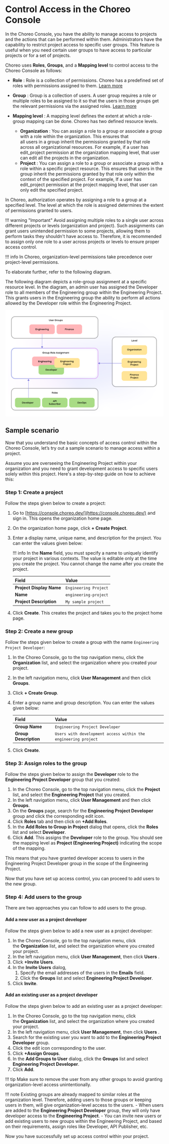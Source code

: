 # Control Access in the Choreo Console

In the Choreo Console, you have the ability to manage access to projects and the actions that can be performed within them. Administrators have the capability to restrict project access to specific user groups. This feature is useful when you need certain user groups to have access to particular projects or for a set of projects.

Choreo uses **Roles**, **Groups**, and a **Mapping level** to control access to the Choreo Console as follows:

- **Role** : Role is a collection of permissions. Choreo has a predefined set of roles with permissions assigned to them. [Learn more](../../choreo-concepts/organization.md#roles)
- **Group** : Group is a collection of users. A user group requires a role or multiple roles to be assigned to it so that the users in those groups get the relevant permissions via the assigned roles. [Learn more](../../choreo-concepts/organization.md#groups)

- **Mapping level** : A mapping level defines the extent at which a role-group mapping can be done. Choreo has two defined resource levels.
  - **Organization** : You can assign a role to a group or associate a group with a role within the organization. This ensures that  
     all users in a group inherit the permissions granted by that role across all organizational resources.
    For example, if a user has edit_project permission at the organization mapping level, that user can edit all the projects in the organization.
  - **Project** : You can assign a role to a group or associate a group with a role within a specific project resource. This ensures
    that users in the group inherit the permissions granted by that role only within the context of the specified project.
    For example, If a user has edit_project permission at the project mapping level, that user can only edit the specified project.

In Choreo, authorization operates by assigning a role to a group at a specified level. The level at which the role is assigned determines the extent of permissions granted to users.

!!! warning "Important"
    Avoid assigning multiple roles to a single user across different projects or levels (organization and project). Such assignments can grant users unintended permission to some projects, allowing them to perform tasks they shouldn't have access to. Therefore, it is recommended to assign only one role to a user across projects or levels to ensure proper access control.

!!! info
    In Choreo, organization-level permissions take precedence over project-level permissions.

To elaborate further, refer to the following diagram.

The following diagram depicts a role-group assignment at a specific resource level. In the diagram, an admin user has assigned the Developer role to all members of the Engineering group within the Engineering Project. This grants users in the Engineering group the ability to perform all actions allowed by the Developer role within the Engineering Project.

![Console access control](../../assets/img/administer/access-control-to-console.png)

## Sample scenario

Now that you understand the basic concepts of access control within the Choreo Console, let’s try out a sample scenario to manage access within a project.

Assume you are overseeing the Engineering Project within your organization and you need to grant development access to specific users solely within this project. Here's a step-by-step guide on how to achieve this:

### Step 1: Create a project

Follow the steps given below to create a project:

1. Go to [https://console.choreo.dev/](https://console.choreo.dev/) and sign in. This opens the organization home page.
2. On the organization home page, click **+ Create Project**.
3. Enter a display name, unique name, and description for the project. You can enter the values given below:

   !!! info
   In the **Name** field, you must specify a name to uniquely identify your project in various contexts. The value is editable only at the time you create the project. You cannot change the name after you create the project.

   | **Field**                | **Value**             |
   | ------------------------ | --------------------- |
   | **Project Display Name** | `Engineering Project` |
   | **Name**                 | `engineering-project` |
   | **Project Description**  | `My sample project`   |

4. Click **Create**. This creates the project and takes you to the project home page.

### Step 2: Create a new group

Follow the steps given below to create a group with the name `Engineering Project Developer`:

1. In the Choreo Console, go to the top navigation menu, click the **Organization** list, and select the organization where you created your project.

2. In the left navigation menu, click **User Management** and then click **Groups**.
3. Click **+ Create Group**.
4. Enter a group name and group description. You can enter the values given below:

   | **Field**             | **Value**                                                      |
   | --------------------- | -------------------------------------------------------------- |
   | **Group Name**        | `Engineering Project Developer`                                |
   | **Group Description** | `Users with development access within the engineering project` |

5. Click **Create**.

### Step 3: Assign roles to the group

Follow the steps given below to assign the **Developer** role to the **Engineering Project Developer** group that you created:

1. In the Choreo Console, go to the top navigation menu, click the **Project** list, and select the **Engineering Project** that you created.
2. In the left navigation menu, click **User Management** and then click **Groups**.
3. On the **Groups** page, search for the **Engineering Project Developer** group and click the corresponding edit icon.
4. Click **Roles** tab and then click on **+Add Roles**.
5. In the **Add Roles to Group in Project** dialog that opens, click the **Roles** list and select **Developer**.
6. Click **Add**. This assigns the **Developer** role to the group. You should see the mapping level as **Project (Engineering Project)** indicating the scope of the mapping.

This means that you have granted developer access to users in the Engineering Project Developer group in the scope of the Engineering Project.

Now that you have set up access control, you can proceed to add users to the new group.

### Step 4: Add users to the group

There are two approaches you can follow to add users to the group.

#### Add a new user as a project developer

Follow the steps given below to add a new user as a project developer:

1. In the Choreo Console, go to the top navigation menu, click the **Organization** list, and select the organization where you created your project.
2. In the left navigation menu, click **User Management**, then click **Users** .
3. Click **+Invite Users**.
4. In the **Invite Users** dialog,
   1. Specify the email addresses of the users in the **Emails** field.
   2. Click the **Groups** list and select **Engineering Project Developer**.
5. Click **Invite**.

#### Add an existing user as a project developer

Follow the steps given below to add an existing user as a project developer:

1. In the Choreo Console, go to the top navigation menu, click the **Organization** list, and select the organization where you created your project.
2. In the left navigation menu, click **User Management**, then click **Users** .
3. Search for the existing user you want to add to the **Engineering Project Developer** group.
4. Click the edit icon corresponding to the user.
5. Click **+Assign Groups**.
6. In the **Add Groups to User** dialog, click the **Groups** list and select **Engineering Project Developer**.
7. Click **Add**.

!!! tip
    Make sure to remove the user from any other groups to avoid granting organization-level access unintentionally.

!!! note
    Existing groups are already mapped to similar roles at the organization level. Therefore, adding users to those groups or keeping users in them, will give organization-level access to the users. - When users are added to the **Engineering Project Developer** group, they will only have developer access to the **Engineering Project**. - You can invite new users or add existing users to new groups within the Engineering Project, and based on their requirements, assign roles like Developer, API Publisher, etc.

Now you have successfully set up access control within your project.
